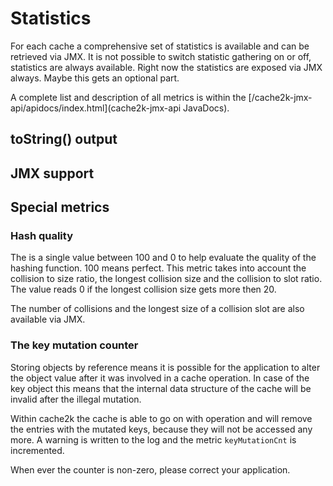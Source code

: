 # Statistics

For each cache a comprehensive set of statistics is available and can be retrieved via JMX.
It is not possible to switch statistic gathering on or off, statistics are always available.
Right now the statistics are exposed via JMX always. Maybe this gets an optional part.

 A complete list and description of all metrics is within the
[/cache2k-jmx-api/apidocs/index.html](cache2k-jmx-api JavaDocs).

## toString() output

## JMX support


## Special metrics

### Hash quality

The is a single value between 100 and 0 to help evaluate the quality of the hashing function.
100 means perfect. This metric takes into account the collision to size ratio, the longest collision size
and the collision to slot ratio. The value reads 0 if the longest collision size gets more
then 20.

The number of collisions and the longest size of a collision slot are also available via JMX.

### The key mutation counter

Storing objects by reference means it is possible for the application to alter the object
value after it was involved in a cache operation. In case of the key object this means that the
internal data structure of the cache will be invalid after the illegal mutation.

Within cache2k the cache is able to go on with operation and will remove the entries with the
mutated keys, because they will not be accessed any more. A warning is written to the log
and the metric `keyMutationCnt` is incremented.

When ever the counter is non-zero, please correct your application.






